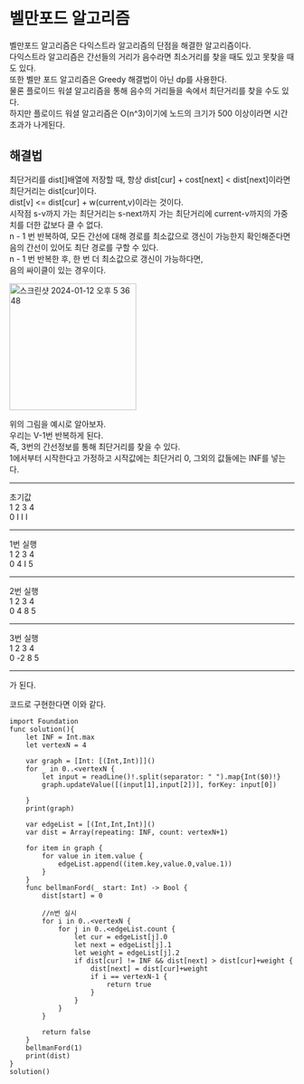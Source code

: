 # 벨만포드 알고리즘 
벨만포드 알고리즘은 다익스트라 알고리즘의 단점을 해결한 알고리즘이다.   
다익스트라 알고리즘은 간선들의 거리가 음수라면 최소거리를 찾을 때도 있고 못찾을 때도 있다.   
또한 벨만 포드 알고리즘은 Greedy 해결법이 아닌 dp를 사용한다.   
물론 플로이드 워셜 알고리즘을 통해 음수의 거리들을 속에서 최단거리를 찾을 수도 있다.   
하지만 플로이드 워셜 알고리즘은 O(n^3)이기에 노드의 크기가 500 이상이라면 시간초과가 나게된다.   

## 해결법
최단거리를 dist[]배열에 저장할 때, 항상 dist[cur] + cost[next] < dist[next]이라면   
최단거리는 dist[cur]이다.   
dist[v] <= dist[cur] + w(current,v)이라는 것이다.   
시작점 s-v까지 가는 최단거리는 s-next까지 가는 최단거리에 current-v까지의 가중치를 더한 값보다 클 수 없다.   
n - 1 번 반복하여, 모든 간선에 대해 경로를 최소값으로 갱신이 가능한지 확인해준다면   
음의 간선이 있어도 최단 경로를 구할 수 있다.   
n - 1 번 반복한 후, 한 번 더 최소값으로 갱신이 가능하다면,   
음의 싸이클이 있는 경우이다.   

   
<img width="224" alt="스크린샷 2024-01-12 오후 5 36 48" src="https://github.com/ww5702/Swift_Coding_Test/assets/60501045/6518067b-bd40-4e12-9133-349a68fa8646">
   
    
위의 그림을 예시로 알아보자.        
우리는 V-1번 반복하게 된다.   
즉, 3번의 간선정보를 통해 최단거리를 찾을 수 있다.   
1에서부터 시작한다고 가정하고 시작값에는 최단거리 0, 그외의 값들에는 INF를 넣는다.   
***
초기값   
1 2 3 4   
0 I I I   
***
1번 실행   
1 2 3 4   
0 4 I 5   
***
2번 실행   
1 2 3 4   
0 4 8 5   
***
3번 실행   
1 2 3 4   
0 -2 8 5   
***
가 된다.   
   
코드로 구현한다면 이와 같다.   
```
import Foundation
func solution(){
    let INF = Int.max
    let vertexN = 4
    
    var graph = [Int: [(Int,Int)]]()
    for _ in 0..<vertexN {
        let input = readLine()!.split(separator: " ").map{Int($0)!}
        graph.updateValue([(input[1],input[2])], forKey: input[0])
        
    }
    print(graph)
    
    var edgeList = [(Int,Int,Int)]()
    var dist = Array(repeating: INF, count: vertexN+1)
    
    for item in graph {
        for value in item.value {
            edgeList.append((item.key,value.0,value.1))
        }
    }
    func bellmanFord(_ start: Int) -> Bool {
        dist[start] = 0
        
        //n번 실시
        for i in 0..<vertexN {
            for j in 0..<edgeList.count {
                let cur = edgeList[j].0
                let next = edgeList[j].1
                let weight = edgeList[j].2
                if dist[cur] != INF && dist[next] > dist[cur]+weight {
                    dist[next] = dist[cur]+weight
                    if i == vertexN-1 {
                        return true
                    }
                }
            }
        }
        
        return false
    }
    bellmanFord(1)
    print(dist)
}
solution()


```
